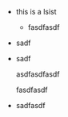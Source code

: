 *   this is a lsist
    *   fasdfasdf

*   sadf

*   sadf

    asdfasdfasdf

    fasdfasdf

*   sadfasdf

